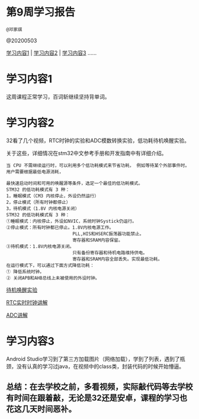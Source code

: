 #  第9周学习报告

`@邓家祺`

@20200503

[学习内容1](#1) | [学习内容2](#2) | [学习内容3](#3) ......

# <a id='1'>学习内容1</a>

这周课程正常学习，百词斩继续坚持背单词。

# <a id='2'>学习内容2</a>

32看了几个视频，RTC时钟的实验和ADC模数转换实验，低功耗待机唤醒实验。

关于这些，详细情况在stm32中文参考手册和开发指南中有详细介绍。

```
当 CPU 不需继续运行时，可以利用多个低功耗模式来节省功耗， 例如等待某个外部事件时。 用户需要根据最低电源消耗，

最快速启动时间和可用的唤醒源等条件，选定一个最佳的低功耗模式。
STM32 的低功耗模式有 3 种：
1，睡眠模式（CM3 内核停止，外设仍然运行）
2，停止模式（所有时钟都停止）
3，待机模式（1.8V 内核电源关闭）
STM32 的低功耗模式有 3 种：
①睡眠模式：内核停止，外设如NVIC，系统时钟Systick仍运行。
②停止模式：所有时钟都已停止。1.8V内核电源工作。
                         PLL,HIS和HSERC振荡器功能禁止。
                         寄存器和SRAM内容保留。
③待机模式：1.8V内核电源关闭。
                         只有备份寄存器和待机电路维持供电。
                         寄存器和SRAM内容全部丢失。实现最低功耗。
在运行模式下，可以通过下面方式降低功耗：
① 降低系统时钟。
② 关闭APB和AHB总线上未被使用的外设时钟。
```

[待机唤醒实验]( https://www.eefocus.com/stm3222/blog/16-10/392914_da84c.html ) 

[RTC实时时钟讲解]( https://wenku.baidu.com/view/595ae5124431b90d6c85c741.html )

[ADC讲解]( https://blog.csdn.net/qq_38410730/article/details/80071349 )

# <a id='3'>学习内容3</a>

Android Studio学习到了第三方加载图片（网络加载），学到了列表，遇到了瓶颈，没有认真的学习过java，在视频中的class类，封装代码的时候开始懵逼。



## 总结：在去学校之前，多看视频，实际敲代码等去学校有时间在跟着敲，无论是32还是安卓，课程的学习也花这几天时间恶补。
